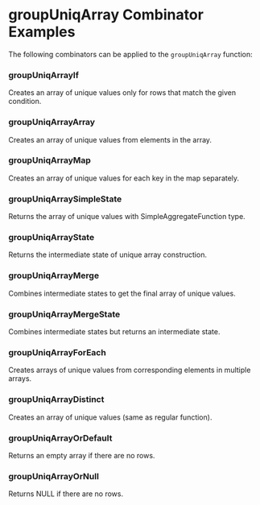 # groupUniqArray Combinator Examples

The following combinators can be applied to the `groupUniqArray` function:

### groupUniqArrayIf
Creates an array of unique values only for rows that match the given condition.

### groupUniqArrayArray
Creates an array of unique values from elements in the array.

### groupUniqArrayMap
Creates an array of unique values for each key in the map separately.

### groupUniqArraySimpleState
Returns the array of unique values with SimpleAggregateFunction type.

### groupUniqArrayState
Returns the intermediate state of unique array construction.

### groupUniqArrayMerge
Combines intermediate states to get the final array of unique values.

### groupUniqArrayMergeState
Combines intermediate states but returns an intermediate state.

### groupUniqArrayForEach
Creates arrays of unique values from corresponding elements in multiple arrays.

### groupUniqArrayDistinct
Creates an array of unique values (same as regular function).

### groupUniqArrayOrDefault
Returns an empty array if there are no rows.

### groupUniqArrayOrNull
Returns NULL if there are no rows. 